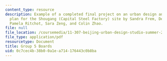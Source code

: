 ```yaml
---
content_type: resource
description: Example of a completed final project on an urban design and development
  plan for the Shougang (Capital Steel Factory) site by Sandra Frem, Deborah Morris,
  Pamela Ritchot, Sara Zeng, and Colin Zhao.
file: null
file_location: /coursemedia/11-307-beijing-urban-design-studio-summer-2008/0c7cec4b38b00a1ea714176443c0b8ba_group5_boards.pdf
file_type: application/pdf
resourcetype: Document
title: Group 5 Boards
uid: 0c7cec4b-38b0-0a1e-a714-176443c0b8ba
---
```

